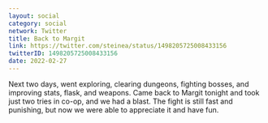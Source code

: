 ```yaml
---
layout: social
category: social
network: Twitter
title: Back to Margit
link: https://twitter.com/steinea/status/1498205725008433156
twitterID: 1498205725008433156
date: 2022-02-27
---
```


Next two days, went exploring, clearing dungeons, fighting bosses, and improving stats, flask, and weapons. Came back to Margit tonight and took just two tries in co-op, and we had a blast. The fight is still fast and punishing, but now we were able to appreciate it and have fun.
